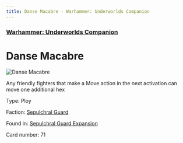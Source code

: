 ```yaml
---
title: Danse Macabre - Warhammer: Underworlds Companion
---
```


### [Warhammer: Underworlds Companion](https://guidokessels.github.io/wh-underworlds)

  

# Danse Macabre

![Danse Macabre](https://warhammerunderworlds.com/wp-content/uploads/sites/6/2017/12/071_ENG-Danse-Macabre.png)

Any friendly fighters that make a Move action in the next activation can move one additional hex

Type: Ploy

Faction: [Sepulchral Guard](https://guidokessels.github.io/wh-underworlds/factions/sepulchral-guard)

Found in: [Sepulchral Guard Expansion](https://guidokessels.github.io/wh-underworlds/locations/sepulchral-guard-expansion)

Card number: 71
